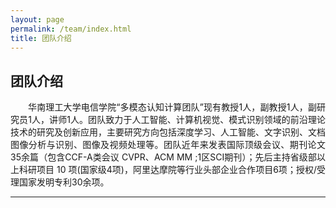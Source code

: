 ```yaml
---
layout: page
permalink: /team/index.html
title: 团队介绍
---
```


## 团队介绍

<p style="text-align:justify">&emsp;&emsp;华南理工大学电信学院“多模态认知计算团队”现有教授1人，副教授1人，副研究员1人，讲师1人。团队致力于人工智能、计算机视觉、模式识别领域的前沿理论技术的研究及创新应用，主要研究方向包括深度学习、人工智能、文字识别、文档图像分析与识别、图像及视频处理等。团队近年来发表国际顶级会议、期刊论文35余篇（包含CCF-A类会议 CVPR、ACM MM ;1区SCI期刊）；先后主持省级部以上科研项目 10 项(国家级4项)，阿里达摩院等行业头部企业合作项目6项；授权/受理国家发明专利30余项。</p>

---
